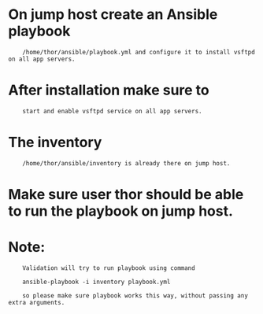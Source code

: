 # On jump host create an Ansible playbook
         
        /home/thor/ansible/playbook.yml and configure it to install vsftpd on all app servers.


# After installation make sure to 
        
        start and enable vsftpd service on all app servers.


# The inventory 
        
        /home/thor/ansible/inventory is already there on jump host.



# Make sure user thor should be able to run the playbook on jump host.


# Note: 
        Validation will try to run playbook using command 
        
        ansible-playbook -i inventory playbook.yml 
        
        so please make sure playbook works this way, without passing any extra arguments.